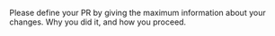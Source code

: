 Please define your PR by giving the maximum information about your changes. Why you did it, and how you proceed.
